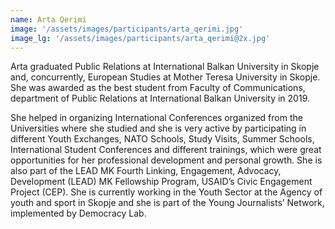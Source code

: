 ```yaml
---
name: Arta Qerimi
image: '/assets/images/participants/arta_qerimi.jpg'
image_lg: '/assets/images/participants/arta_qerimi@2x.jpg'
---
```


Arta graduated Public Relations at International Balkan University in Skopje and, concurrently, European Studies at Mother Teresa University in Skopje. She was awarded as the best student from Faculty of Communications, department of Public Relations at International Balkan University in 2019.

She helped in organizing International Conferences organized from the Universities where she studied and she is very active by participating in different Youth Exchanges, NATO Schools, Study Visits, Summer Schools, International Student Conferences and different trainings, which were great opportunities for her professional development and personal growth.
She is also part of the LEAD MK Fourth Linking, Engagement, Advocacy, Development (LEAD) MK Fellowship Program, USAID’s Civic Engagement Project (CEP).
 She is currently working in the Youth Sector at the Agency of youth and sport in Skopje and she is part of the Young Journalists’ Network, implemented by Democracy Lab.